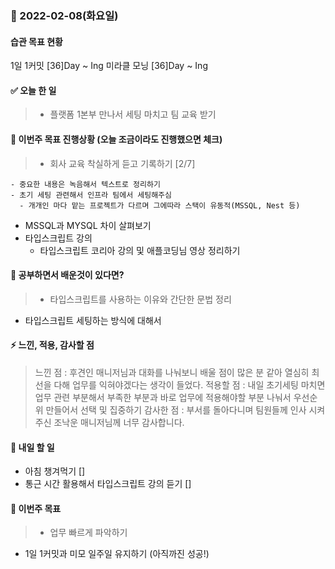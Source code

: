 ### 📆 2022-02-08(화요일)

#### 습관 목표 현황

1일 1커밋 [36]Day ~ Ing
미라클 모닝 [36]Day ~ Ing

#### ✅ 오늘 한 일

> - 플랫폼 1본부 만나서 세팅 마치고 팀 교육 받기

#### 🐎 이번주 목표 진행상황 (오늘 조금이라도 진행했으면 체크)

> - 회사 교육 착실하게 듣고 기록하기 [2/7]

    - 중요한 내용은 녹음해서 텍스트로 정리하기
    - 초기 세팅 관련해서 인프라 팀에서 세팅해주심
      - 개개인 마다 맡는 프로젝트가 다르며 그에따라 스택이 유동적(MSSQL, Nest 등)

- MSSQL과 MYSQL 차이 살펴보기
- 타입스크립트 강의
  - 타입스크립트 코리아 강의 및 애플코딩님 영상 정리하기

#### 🤔 공부하면서 배운것이 있다면?

> - 타입스크립트를 사용하는 이유와 간단한 문법 정리

- 타입스크립트 세팅하는 방식에 대해서

#### ⚡ 느낀, 적용, 감사할 점

> 느낀 점 : 후견인 매니저님과 대화를 나눠보니 배울 점이 많은 분 같아 열심히 최선을 다해 업무를 익혀야겠다는 생각이 들었다.
> 적용할 점 : 내일 초기세팅 마치면 업무 관련 부분해서 부족한 부분과 바로 업무에 적용해야할 부분 나눠서 우선순위 만들어서 선택 및 집중하기
> 감사한 점 : 부서를 돌아다니며 팀원들께 인사 시켜주신 조낙운 매니저님께 너무 감사합니다.

#### 🚀 내일 할 일

>

- 아침 챙겨먹기 []
- 통근 시간 활용해서 타입스크립트 강의 듣기 []

#### 🎯 이번주 목표

> - 업무 빠르게 파악하기

- 1일 1커밋과 미모 일주일 유지하기 (아직까진 성공!)
